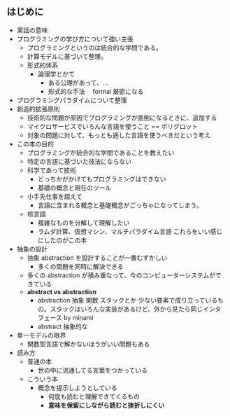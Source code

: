 ## はじめに

- 寓話の意味
- プログラミングの学び方について強い主張
  - プログラミングというのは統合的な学問である。
  - 計算モデルに基づいて整理。
  - 形式的体系
    - 論理学とかで
      - ある公理があって、...
      - 形式的な手法　 formal 厳密になる
- プログラミングパラダイムについて整理
- 創造的拡張原則
  - 技術的な問題が原因でプログラミングが面倒になるときに、追加する
  - マイクロサービスでいろんな言語を使うこと == ポリグロット
  - 対象の問題に対して、もっとも適した言語を使うべきだという考え
- この本の目的
  - プログラミングが統合的な学問であることを教えたい
  - 特定の言語に基づいた技法にならない
  - 科学であって技術
    - どっちかがかけてもプログラミングはできない
    - 基礎の概念と現在のツール
  - 小手先仕事を超えて
    - 言語に含まれる概念と基礎概念がごっちゃになってしまう。
  - 核言語
    - 複雑なものを分解して理解したい
    - ラムダ計算、仮想マシン、マルチパラダイム言語 これらをいい感じにしたのがこの本
- 抽象の設計
  - 抽象 abstraction を設計することが一番むずかしい
    - 多くの問題を同時に解決できる
  - 多くの abstraction が積み重なって、今のコンピューターシステムができている
  - **abstract vs abstraction**
    - abstraction 抽象 関数 スタックとか 少ない要素で成り立っているもの。スタックはいろんな実装があるけど、外から見たら同じインタフェース by minami
    - abstract 抽象的な
- 単一モデルの限界
  - 関数型言語で解かないほうがいい問題もある
- 読み方
  - 普通の本
    - 世の中に流通してる言葉をつかっている
  - こういう本
    - 概念を提示しようとしている
      - 何度も読むと理解できてくるもの
      - **意味を保留にしながら読むと挫折しにくい**
